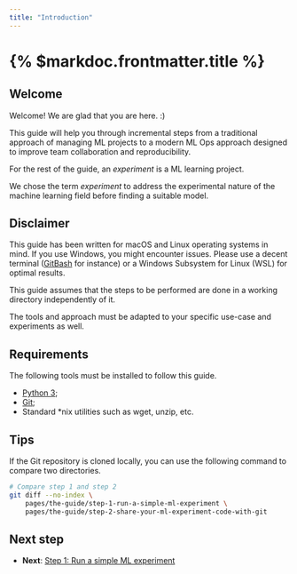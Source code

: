 ```yaml
---
title: "Introduction"
---
```


# {% $markdoc.frontmatter.title %}

## Welcome

Welcome! We are glad that you are here. :)

This guide will help you through incremental steps from a traditional approach of managing ML projects to a modern ML Ops approach designed to improve team collaboration and reproducibility.

For the rest of the guide, an _experiment_ is a ML learning project.

We chose the term _experiment_ to address the experimental nature of the machine learning field before finding a suitable model.

## Disclaimer

This guide has been written for macOS and Linux operating systems in mind. If you use Windows, you might encounter issues. Please use a decent terminal ([GitBash](https://gitforwindows.org/) for instance) or a Windows Subsystem for Linux (WSL) for optimal results.

This guide assumes that the steps to be performed are done in a working directory independently of it.

The tools and approach must be adapted to your specific use-case and experiments as well.

## Requirements

The following tools must be installed to follow this guide.

- [Python 3](https://www.python.org/downloads/);
- [Git](https://git-scm.com/);
- Standard *nix utilities such as wget, unzip, etc.

## Tips

If the Git repository is cloned locally, you can use the following command to compare two directories.

```sh
# Compare step 1 and step 2
git diff --no-index \
    pages/the-guide/step-1-run-a-simple-ml-experiment \
    pages/the-guide/step-2-share-your-ml-experiment-code-with-git
```

## Next step

- **Next**: [Step 1: Run a simple ML experiment](/the-guide/step-1-run-a-simple-ml-experiment)
